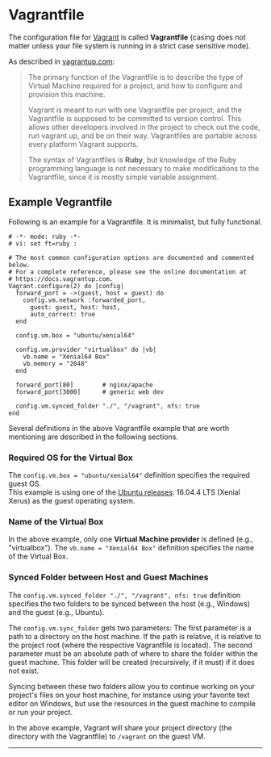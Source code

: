 # Vagrantfile

The configuration file for [Vagrant][1] is called **Vagrantfile** (casing does not matter unless your 
file system is running in a strict case sensitive mode).

As described in [vagrantup.com][2]: 

> The primary function of the Vagrantfile is to describe the type of Virtual Machine required for a 
> project, and how to configure and provision this machine.
> 
> Vagrant is meant to run with one Vagrantfile per project, and the Vagrantfile is supposed to be 
> committed to version control. This allows other developers involved in the project to check out 
> the code, run vagrant up, and be on their way. Vagrantfiles are portable across every platform 
> Vagrant supports.
>
> The syntax of Vagrantfiles is **Ruby**, but knowledge of the Ruby programming language is not 
> necessary to make modifications to the Vagrantfile, since it is mostly simple variable assignment.


## Example Vegrantfile

Following is an example for a Vagrantfile. It is minimalist, but fully functional.

```
# -*- mode: ruby -*-
# vi: set ft=ruby :

# The most common configuration options are documented and commented below.
# For a complete reference, please see the online documentation at
# https://docs.vagrantup.com.
Vagrant.configure(2) do |config|
  forward_port = ->(guest, host = guest) do
    config.vm.network :forwarded_port,
      guest: guest, host: host,
      auto_correct: true
  end
  
  config.vm.box = "ubuntu/xenial64"

  config.vm.provider "virtualbox" do |vb|
    vb.name = "Xenial64 Box"
    vb.memory = "2048"
  end

  forward_port[80]        # nginx/apache
  forward_port[3000]      # generic web dev

  config.vm.synced_folder "./", "/vagrant", nfs: true
end
```

Several definitions in the above Vagrantfile example that are worth mentioning are described in the following sections.


### Required OS for the Virtual Box

The `config.vm.box = "ubuntu/xenial64"` definition specifies the required guest OS.  
This example is using one of the [Ubuntu releases][3]: 16.04.4 LTS (Xenial Xerus) as the guest 
operating system.


### Name of the Virtual Box


In the above example, only one **Virtual Machine provider** is defined (e.g., "virtualbox").
The `vb.name = "Xenial64 Box"` definition specifies the name of the Virtual Box.


### Synced Folder between Host and Guest Machines

The `config.vm.synced_folder "./", "/vagrant", nfs: true` definition specifies the two folders to be 
synced between the host (e.g., Windows) and the guest (e.g., Ubuntu).

The `config.vm.sync_folder` gets two parameters: The first parameter is a path to a directory on the 
host machine. If the path is relative, it is relative to the project root (where the respective 
Vagrantfile is located). The second parameter must be an absolute path of where to share the folder 
within the guest machine. This folder will be created (recursively, if it must) if it does not exist.

Syncing between these two folders allow you to continue working on your project's files on your host 
machine, for instance using your favorite text editor on Windows, but use the resources in the guest 
machine to compile or run your project.

In the above example, Vagrant will share your project directory (the directory with the Vagrantfile) 
to `/vagrant` on the guest VM.

---

[1]: https://www.vagrantup.com/
[2]: https://www.vagrantup.com/docs/vagrantfile/
[3]: http://releases.ubuntu.com/
